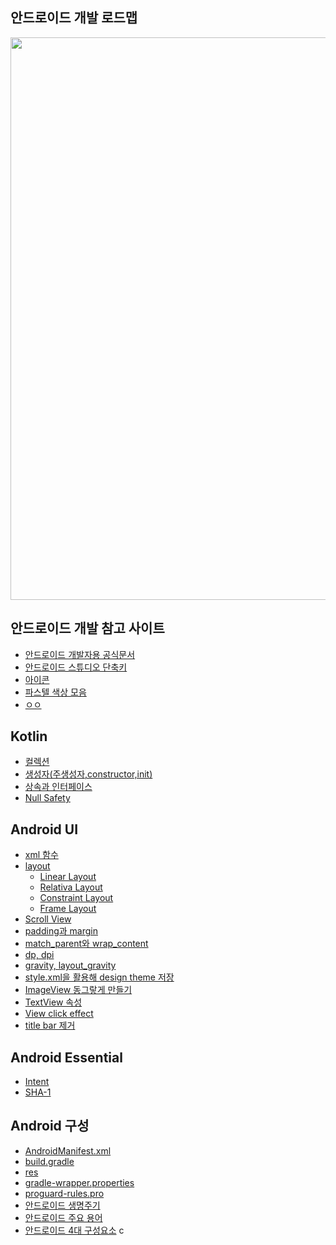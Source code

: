 ## 안드로이드 개발 로드맵
<center><img src="https://roadmap.sh/roadmaps/android/roadmap.svg" width=700 height=900/></center>

## 안드로이드 개발 참고 사이트
* [안드로이드 개발자용 공식문서](https://developer.android.com)  
* [안드로이드 스튜디오 단축키](https://developer.android.com/studio/intro/keyboard-shortcuts?hl=ko)
* [아이콘](https://www.flaticon.com/kr/)
* [파스텔 색상 모음](https://flatuicolors.com)
* [ㅇㅇ](https://kairo96.gitbooks.io/android/content/ch2.1.html)


## Kotlin
* [컬렉션]()
* [생성자(주생성자,constructor,init)]()
* [상속과 인터페이스](https://velog.io/@kang9366/코틀린-상속과-인터페이스)
* [Null Safety](https://velog.io/@kang9366/Null-Safety)

## Android UI
* [xml 함수](https://velog.io/@kang9366/xml-함수)
* [layout]()
  * [Linear Layout]()
  * [Relativa Layout]()
  * [Constraint Layout]()
  * [Frame Layout]() 
* [Scroll View]()
* [padding과 margin](https://velog.io/@kang9366/padding과-margin)
* [match_parent와 wrap_content]()
* [dp, dpi](https://velog.io/@kang9366/길이-단위)
* [gravity, layout_gravity](https://velog.io/@kang9366/gravity와-layoutgravity)
* [style.xml을 활용해 design theme 저장](https://hu-coding.tistory.com/47)
* [ImageView 동그랗게 만들기](https://velog.io/@kang9366/CircleImageView)
* [TextView 속성](https://velog.io/@kang9366/TextView-속성)
* [View click effect](https://velog.io/@kang9366/View-click-effect)
* [title bar 제거](https://velog.io/@kang9366/Title-baraction-bar-제거)

## Android Essential
* [Intent]()
* [SHA-1](https://velog.io/@kang9366/디버그-서명-인증서-SHA-1-확인)

## Android 구성
* [AndroidManifest.xml](https://velog.io/@jjung/AndroidManifest.xml-이란-cczwkwxi)
* [build.gradle]()
* [res]()
* [gradle-wrapper.properties]()
* [proguard-rules.pro]()
* [안드로이드 생명주기]()
* [안드로이드 주요 용어]()
* [안드로이드 4대 구성요소](https://velog.io/@kang9366/안드로이드-4대-구성요소)
c
